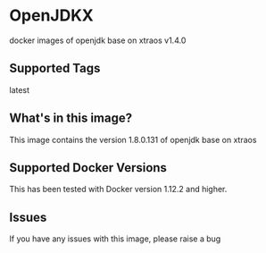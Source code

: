# OpenJDKX
docker images of openjdk base on xtraos v1.4.0

## Supported Tags
latest


## What's in this image?
This image contains the version 1.8.0.131 of openjdk base on xtraos


## Supported Docker Versions
This has been tested with Docker version 1.12.2 and higher.

## Issues
If you have any issues with this image, please raise a bug
